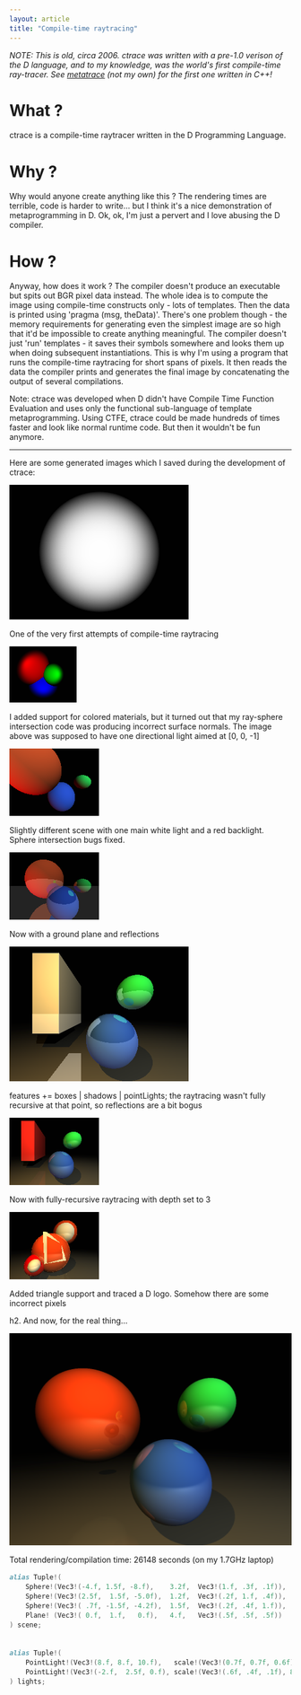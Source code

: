 ```yaml
---
layout: article
title: "Compile-time raytracing"
---
```


_NOTE: This is old, circa 2006. ctrace was written with a pre-1.0 verison of the D language, and to my knowledge, was the world's first compile-time ray-tracer. See [metatrace](https://gitorious.org/metatrace) (not my own) for the first one written in C++!_

# What ?

ctrace is a compile-time raytracer written in the D Programming Language.

# Why ?

Why would anyone create anything like this ? The rendering times are terrible, code is harder to write... but I think it's a nice demonstration of metaprogramming in D.
Ok, ok, I'm just a pervert and I love abusing the D compiler.

# How ?

Anyway, how does it work ? The compiler doesn't produce an executable but spits out BGR pixel data instead. The whole idea is to compute the image using compile-time constructs only - lots of templates. Then the data is printed using 'pragma (msg, theData)'. There's one problem though - the memory requirements for generating even the simplest image are so high that it'd be impossible to create anything meaningful. The compiler doesn't just 'run' templates - it saves their symbols somewhere and looks them up when doing subsequent instantiations. This is why I'm using a program that runs the compile-time raytracing for short spans of pixels. It then reads the data the compiler prints and generates the final image by concatenating the output of several compilations.

Note: ctrace was developed when D didn't have Compile Time Function Evaluation and uses only the functional sub-language of template metaprogramming. Using CTFE, ctrace could be made hundreds of times faster and look like normal runtime code. But then it wouldn't be fun anymore.

<hr />

Here are some generated images which I saved during the development of ctrace:

![](first%20attempts.png)

One of the very first attempts of compile-time raytracing

![](first%20bugs.png)

I added support for colored materials, but it turned out that my ray-sphere intersection code was producing incorrect surface normals. The image above was supposed to have one directional light aimed at [0, 0, -1]

![](bugs%20fixed.png)

Slightly different scene with one main white light and a red backlight. Sphere intersection bugs fixed.

![](reflections.png)

Now with a ground plane and reflections

![](better%20lighting.png)

features += boxes | shadows | pointLights; 
the raytracing wasn't fully recursive at that point, so reflections are a bit bogus

![](recursion.png)

Now with fully-recursive raytracing with depth set to 3

![](triangles.png)

Added triangle support and traced a D logo. Somehow there are some incorrect pixels

h2. And now, for the real thing...

![](big%20one.png)

Total rendering/compilation time: 26148 seconds (on my 1.7GHz laptop)

```d
alias Tuple!(
	Sphere!(Vec3!(-4.f, 1.5f, -8.f),	3.2f,  Vec3!(1.f, .3f, .1f)),
	Sphere!(Vec3!(2.5f,  1.5f, -5.0f),	1.2f,  Vec3!(.2f, 1.f, .4f)),
	Sphere!(Vec3!( .7f, -1.5f, -4.2f),	1.5f,  Vec3!(.2f, .4f, 1.f)),
	Plane! (Vec3!( 0.f,  1.f,   0.f),	4.f,   Vec3!(.5f, .5f, .5f))
) scene;


alias Tuple!(
	PointLight!(Vec3!(8.f, 8.f, 10.f),   scale!(Vec3!(0.7f, 0.7f, 0.6f), 30.f)),
	PointLight!(Vec3!(-2.f,  2.5f, 0.f), scale!(Vec3!(.6f, .4f, .1f), 8.f))
) lights;
```